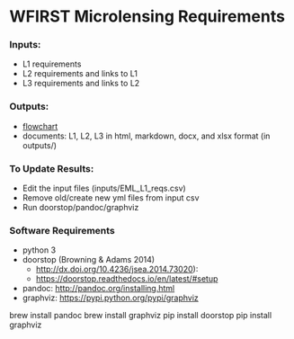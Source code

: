 # WFIRST Microlensing Requirements

### Inputs:

- L1 requirements
- L2 requirements and links to L1
- L3 requirements and links to L2

### Outputs:

-  [flowchart](WFIRST_EML_Requirements.png)
-  documents: L1, L2, L3 in html, markdown, docx, and xlsx format (in outputs/)

### To Update Results:

- Edit the input files (inputs/EML_L1_reqs.csv)
- Remove old/create new yml files from input csv
- Run doorstop/pandoc/graphviz

### Software Requirements

* python 3
* doorstop (Browning & Adams 2014)
  * http://dx.doi.org/10.4236/jsea.2014.73020):
  * https://doorstop.readthedocs.io/en/latest/#setup
* pandoc: http://pandoc.org/installing.html
* graphviz: https://pypi.python.org/pypi/graphviz

brew install pandoc
brew install graphviz
pip install doorstop
pip install graphviz
